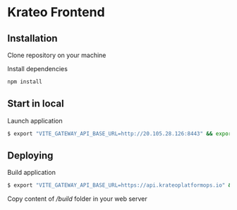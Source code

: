 # Krateo Frontend

## Installation
Clone repository on your machine

Install dependencies
```sh
npm install
```

## Start in local
Launch application
```sh
$ export "VITE_GATEWAY_API_BASE_URL=http://20.105.28.126:8443" && export "VITE_AUTHN_API_BASE_URL=http://20.105.26.3:8080" && npm run dev
```

## Deploying
Build application 
```sh
$ export "VITE_GATEWAY_API_BASE_URL=https://api.krateoplatformops.io" && export "VITE_AUTHN_API_BASE_URL=https://api.krateoplatformops.io/authn" &&  npm run build
```

Copy content of _/build_ folder in your web server
